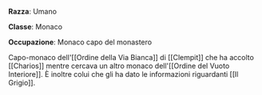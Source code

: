 **Razza**: Umano

**Classe**: Monaco

**Occupazione**: Monaco capo del monastero

Capo-monaco dell'[[Ordine della Via Bianca]] di [[Clempit]] che ha accolto [[Charios]] mentre cercava un altro monaco dell'[[Ordine del Vuoto Interiore]]. È inoltre colui che gli ha dato le informazioni riguardanti [[Il Grigio]].
